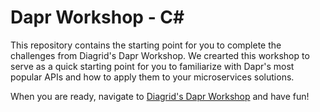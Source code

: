 # Dapr Workshop - C#

This repository contains the starting point for you to complete the challenges from Diagrid's Dapr Workshop. We crearted this workshop to serve as a quick starting point for you to familiarize with Dapr's most popular APIs and how to apply them to your microservices solutions.

When you are ready, navigate to [Diagrid's Dapr Workshop](https://github.com/diagrid-labs/dapr-workshop) and have fun!
